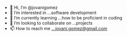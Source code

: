 - 👋 Hi, I’m @jovanigomez
- 👀 I’m interested in ...software development 
- 🌱 I’m currently learning ...how to be proficient in coding
- 💞️ I’m looking to collaborate on ...projects
- 📫 How to reach me ...jovani.gomez@gmail.com

<!---
jovanigomez/jovanigomez is a ✨ special ✨ repository because its `README.md` (this file) appears on your GitHub profile.
You can click the Preview link to take a look at your changes.
--->

